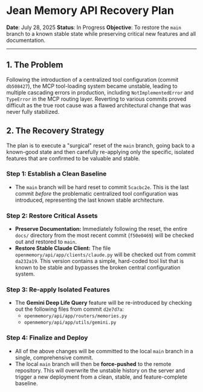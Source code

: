# Jean Memory API Recovery Plan

**Date**: July 28, 2025
**Status**: In Progress
**Objective**: To restore the `main` branch to a known stable state while preserving critical new features and all documentation.

---

## 1. The Problem

Following the introduction of a centralized tool configuration (commit `db508427`), the MCP tool-loading system became unstable, leading to multiple cascading errors in production, including `NotImplementedError` and `TypeError` in the MCP routing layer. Reverting to various commits proved difficult as the true root cause was a flawed architectural change that was never fully stabilized.

## 2. The Recovery Strategy

The plan is to execute a "surgical" reset of the `main` branch, going back to a known-good state and then carefully re-applying only the specific, isolated features that are confirmed to be valuable and stable.

### Step 1: Establish a Clean Baseline

-   The `main` branch will be hard reset to commit `5cacbc2e`. This is the last commit *before* the problematic centralized tool configuration was introduced, representing the last known stable architecture.

### Step 2: Restore Critical Assets

-   **Preserve Documentation:** Immediately following the reset, the entire `docs/` directory from the most recent commit (`f50e0469`) will be checked out and restored to `main`.
-   **Restore Stable Claude Client:** The file `openmemory/api/app/clients/claude.py` will be checked out from commit `da232a19`. This version contains a simple, hard-coded tool list that is known to be stable and bypasses the broken central configuration system.

### Step 3: Re-apply Isolated Features

-   The **Gemini Deep Life Query** feature will be re-introduced by checking out the following files from commit `d2e7d7a`:
    -   `openmemory/api/app/routers/memories.py`
    -   `openmemory/api/app/utils/gemini.py`

### Step 4: Finalize and Deploy

-   All of the above changes will be committed to the local `main` branch in a single, comprehensive commit.
-   The local `main` branch will then be **force-pushed** to the remote repository. This will overwrite the unstable history on the server and trigger a new deployment from a clean, stable, and feature-complete baseline. 